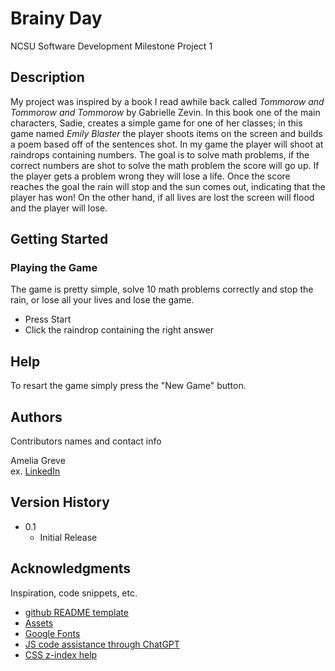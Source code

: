 # Brainy Day
NCSU Software Development Milestone Project 1 

## Description

My project was inspired by a book I read awhile back called *Tommorow and Tommorow and Tommorow* by Gabrielle Zevin. In this book one of the main characters, Sadie, creates a simple game for one of her classes; in this game named *Emily Blaster* the player shoots items on the screen and builds a poem based off of the sentences shot. In my game the player will shoot at raindrops containing numbers. The goal is to solve math problems, if the correct numbers are shot to solve the math problem the score will go up. If the player gets a problem wrong they will lose a life. Once the score reaches the goal the rain will stop and the sun comes out, indicating that the player has won! On the other hand, if all lives are lost the screen will flood and the player will lose. 

## Getting Started

### Playing the Game
The game is pretty simple, solve 10 math problems correctly and stop the rain, or lose all your lives and lose the game.

* Press Start
* Click the raindrop containing the right answer

## Help

To resart the game simply press the "New Game" button.

## Authors

Contributors names and contact info

Amelia Greve  
ex. [LinkedIn](https://www.linkedin.com/in/amelia-greve-29155b141/)

## Version History

* 0.1
    * Initial Release

## Acknowledgments

Inspiration, code snippets, etc.
* [github README template](https://gist.github.com/DomPizzie/7a5ff55ffa9081f2de27c315f5018afc)
* [Assets](https://www.canva.com/)
* [Google Fonts](https://fonts.google.com/)
* [JS code assistance through ChatGPT](https://chat.openai.com/)
* [CSS z-index help](https://stackoverflow.com/questions/64052019/make-element-with-smaller-z-index-clickable)